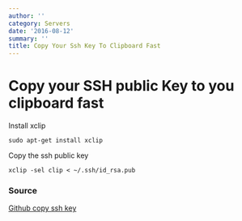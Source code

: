 ```yaml
---
author: ''
category: Servers
date: '2016-08-12'
summary: ''
title: Copy Your Ssh Key To Clipboard Fast
---
```

# Copy your SSH public Key to you clipboard fast

Install xclip

	sudo apt-get install xclip

Copy the ssh public key

	xclip -sel clip < ~/.ssh/id_rsa.pub

### Source

[Github copy ssh key](https://help.github.com/articles/adding-a-new-ssh-key-to-your-github-account/)
